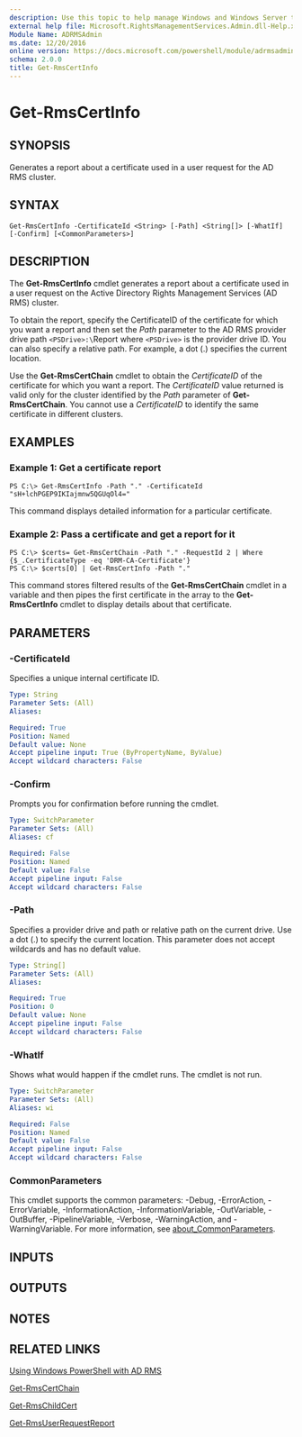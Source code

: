 ```yaml
---
description: Use this topic to help manage Windows and Windows Server technologies with Windows PowerShell.
external help file: Microsoft.RightsManagementServices.Admin.dll-Help.xml
Module Name: ADRMSAdmin
ms.date: 12/20/2016
online version: https://docs.microsoft.com/powershell/module/adrmsadmin/get-rmscertinfo?view=windowsserver2022-ps&wt.mc_id=ps-gethelp
schema: 2.0.0
title: Get-RmsCertInfo
---
```


# Get-RmsCertInfo

## SYNOPSIS
Generates a report about a certificate used in a user request for the AD RMS cluster.

## SYNTAX

```
Get-RmsCertInfo -CertificateId <String> [-Path] <String[]> [-WhatIf] [-Confirm] [<CommonParameters>]
```

## DESCRIPTION
The **Get-RmsCertInfo** cmdlet generates a report about a certificate used in a user request on the Active Directory Rights Management Services (AD RMS) cluster.

To obtain the report, specify the CertificateID of the certificate for which you want a report and then set the *Path* parameter to the AD RMS provider drive path `<PSDrive>:\`Report where `<PSDrive>` is the provider drive ID.
You can also specify a relative path.
For example, a dot (.) specifies the current location.

Use the **Get-RmsCertChain** cmdlet to obtain the *CertificateID* of the certificate for which you want a report.
The *CertificateID* value returned is valid only for the cluster identified by the *Path* parameter of **Get-RmsCertChain**.
You cannot use a *CertificateID* to identify the same certificate in different clusters.

## EXAMPLES

### Example 1: Get a certificate report
```
PS C:\> Get-RmsCertInfo -Path "." -CertificateId "sH+lchPGEP9IKIajmnw5QGUqOl4="
```

This command displays detailed information for a particular certificate.

### Example 2: Pass a certificate and get a report for it
```
PS C:\> $certs= Get-RmsCertChain -Path "." -RequestId 2 | Where {$_.CertificateType -eq 'DRM-CA-Certificate'}
PS C:\> $certs[0] | Get-RmsCertInfo -Path "."
```

This command stores filtered results of the **Get-RmsCertChain** cmdlet in a variable and then pipes the first certificate in the array to the **Get-RmsCertInfo** cmdlet to display details about that certificate.

## PARAMETERS

### -CertificateId
Specifies a unique internal certificate ID.

```yaml
Type: String
Parameter Sets: (All)
Aliases: 

Required: True
Position: Named
Default value: None
Accept pipeline input: True (ByPropertyName, ByValue)
Accept wildcard characters: False
```

### -Confirm
Prompts you for confirmation before running the cmdlet.

```yaml
Type: SwitchParameter
Parameter Sets: (All)
Aliases: cf

Required: False
Position: Named
Default value: False
Accept pipeline input: False
Accept wildcard characters: False
```

### -Path
Specifies a provider drive and path or relative path on the current drive.
Use a dot (.) to specify the current location.
This parameter does not accept wildcards and has no default value.

```yaml
Type: String[]
Parameter Sets: (All)
Aliases: 

Required: True
Position: 0
Default value: None
Accept pipeline input: False
Accept wildcard characters: False
```

### -WhatIf
Shows what would happen if the cmdlet runs.
The cmdlet is not run.

```yaml
Type: SwitchParameter
Parameter Sets: (All)
Aliases: wi

Required: False
Position: Named
Default value: False
Accept pipeline input: False
Accept wildcard characters: False
```

### CommonParameters
This cmdlet supports the common parameters: -Debug, -ErrorAction, -ErrorVariable, -InformationAction, -InformationVariable, -OutVariable, -OutBuffer, -PipelineVariable, -Verbose, -WarningAction, and -WarningVariable. For more information, see [about_CommonParameters](https://go.microsoft.com/fwlink/?LinkID=113216).

## INPUTS

## OUTPUTS

## NOTES

## RELATED LINKS

[Using Windows PowerShell with AD RMS](https://go.microsoft.com/fwlink/?LinkId=136806)

[Get-RmsCertChain](./Get-RmsCertChain.md)

[Get-RmsChildCert](./Get-RmsChildCert.md)

[Get-RmsUserRequestReport](./Get-RmsUserRequestReport.md)


